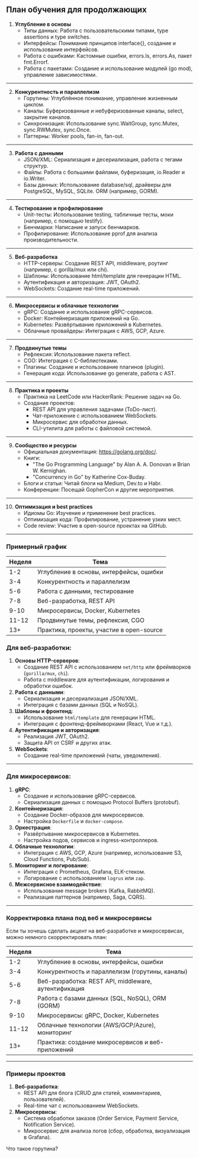 ## План обучения для продолжающих

1. **Углубление в основы**
	- Типы данных: Работа с пользовательскими типами, type assertions и type switches.
	- Интерфейсы: Понимание принципов interface{}, создание и использование интерфейсов.
	- Работа с ошибками: Кастомные ошибки, errors.Is, errors.As, пакет fmt.Errorf.
	- Работа с пакетами: Создание и использование модулей (go mod), управление зависимостями.

---

2. **Конкурентность и параллелизм**
	- Горутины: Углублённое понимание, управление жизненным циклом.
	- Каналы: Буферизованные и небуферизованные каналы, select, закрытие каналов.
	- Синхронизация: Использование sync.WaitGroup, sync.Mutex, sync.RWMutex, sync.Once.
	- Паттерны: Worker pools, fan-in, fan-out.

---

3. **Работа с данными**
	- JSON/XML: Сериализация и десериализация, работа с тегами структур.
	- Файлы: Работа с большими файлами, буферизация, io.Reader и io.Writer.
	- Базы данных: Использование database/sql, драйверы для PostgreSQL, MySQL, SQLite. ORM (например, GORM).

---

4. **Тестирование и профилирование**
	- Unit-тесты: Использование testing, табличные тесты, моки (например, с помощью testify).
	- Бенчмарки: Написание и запуск бенчмарков.
	- Профилирование: Использование pprof для анализа производительности.

---

5. **Веб-разработка**
	- HTTP-серверы: Создание REST API, middleware, роутинг (например, с gorilla/mux или chi).
	- Шаблоны: Использование html/template для генерации HTML.
	- Аутентификация и авторизация: JWT, OAuth2.
	- WebSockets: Создание real-time приложений.

---

6. **Микросервисы и облачные технологии**
	- gRPC: Создание и использование gRPC-сервисов.
	- Docker: Контейнеризация приложений на Go.
	- Kubernetes: Развёртывание приложений в Kubernetes.
	- Облачные провайдеры: Интеграция с AWS, GCP, Azure.

---

7. **Продвинутые темы**
	- Рефлексия: Использование пакета reflect.
	- CGO: Интеграция с C-библиотеками.
	- Плагины: Создание и использование плагинов (plugin).
	- Генерация кода: Использование go generate, работа с AST.

---

8. **Практика и проекты**
	- Практика на LeetCode или HackerRank: Решение задач на Go.
	- Создание проектов:
	  - REST API для управления задачами (ToDo-лист).
	  - Чат-приложение с использованием WebSockets.
	  - Микросервис для обработки данных.
	  - CLI-утилита для работы с файловой системой.

---

9. **Сообщество и ресурсы**
	- Официальная документация: https://golang.org/doc/.
	- Книги:
	  - "The Go Programming Language" by Alan A. A. Donovan и Brian W. Kernighan.
	  - "Concurrency in Go" by Katherine Cox-Buday.
	- Блоги и статьи: Читай блоги на Medium, Dev.to и Habr.
	- Конференции: Посещай GopherCon и другие мероприятия.

---

10. **Оптимизация и best practices**
	- Идиомы Go: Изучение и применение best practices.
	- Оптимизация кода: Профилирование, устранение узких мест.
	- Code review: Участие в open-source проектах на GitHub.

---

### Примерный график

| Неделя | Тема                                     |
| ------ | ---------------------------------------- |
| 1-2    | Углубление в основы, интерфейсы, ошибки  |
| 3-4    | Конкурентность и параллелизм             |
| 5-6    | Работа с данными, тестирование           |
| 7-8    | Веб-разработка, REST API                 |
| 9-10   | Микросервисы, Docker, Kubernetes         |
| 11-12  | Продвинутые темы, рефлексия, CGO         |
| 13+    | Практика, проекты, участие в open-source |

### **Для веб-разработки:**

1. **Основы HTTP-серверов**:
    - Создание REST API с использованием `net/http` или фреймворков (`gorilla/mux`, `chi`).
    - Работа с middleware для аутентификации, логирования и обработки ошибок.
2. **Работа с данными**:
    - Сериализация и десериализация JSON/XML.
    - Интеграция с базами данных (SQL и NoSQL).
3. **Шаблоны и фронтенд**:
    - Использование `html/template` для генерации HTML.
    - Интеграция с фронтенд-фреймворками (React, Vue и т.д.).
4. **Аутентификация и авторизация**:
    - Реализация JWT, OAuth2.
    - Защита API от CSRF и других атак.
5. **WebSockets**:
    - Создание real-time приложений (чаты, уведомления).

---
### **Для микросервисов:**

1. **gRPC**:
    - Создание и использование gRPC-сервисов.
    - Сериализация данных с помощью Protocol Buffers (protobuf).
2. **Контейнеризация**:
    - Создание Docker-образов для микросервисов.
    - Настройка `Dockerfile` и `docker-compose`.
3. **Оркестрация**:
    - Развёртывание микросервисов в Kubernetes.
    - Настройка подов, сервисов и ingress-контроллеров.
4. **Облачные технологии**:
    - Интеграция с AWS, GCP, Azure (например, использование S3, Cloud Functions, Pub/Sub).
5. **Мониторинг и логирование**:
    - Интеграция с Prometheus, Grafana, ELK-стеком.
    - Логирование с использованием `logrus` или `zap`.
6. **Межсервисное взаимодействие**:
    - Использование message brokers (Kafka, RabbitMQ).
    - Реализация паттернов (например, Saga, CQRS).

---
### **Корректировка плана под веб и микросервисы**

Если ты хочешь сделать акцент на веб-разработке и микросервисах, можно немного скорректировать план:

|Неделя|Тема|
|---|---|
|1-2|Углубление в основы, интерфейсы, ошибки|
|3-4|Конкурентность и параллелизм (горутины, каналы)|
|5-6|Веб-разработка: REST API, middleware, аутентификация|
|7-8|Работа с базами данных (SQL, NoSQL), ORM (GORM)|
|9-10|Микросервисы: gRPC, Docker, Kubernetes|
|11-12|Облачные технологии (AWS/GCP/Azure), мониторинг|
|13+|Практика: создание микросервисов и веб-приложений|

---
### **Примеры проектов**

1. **Веб-разработка**:
    - REST API для блога (CRUD для статей, комментариев, пользователей).
    - Real-time чат с использованием WebSockets.
2. **Микросервисы**:
    - Система обработки заказов (Order Service, Payment Service, Notification Service).
    - Микросервис для анализа логов (сбор, обработка, визуализация в Grafana).

Что такое горутина?